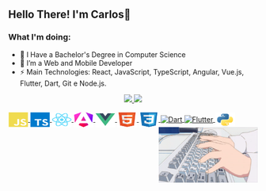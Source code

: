 ## Hello There! I'm Carlos👋

### What I'm doing:
- 🔭 I Have a Bachelor's Degree in Computer Science
- 🌱 I’m a Web and Mobile Developer
- ⚡ Main Technologies: React, JavaScript, TypeScript, Angular, Vue.js, Flutter, Dart, Git e Node.js.

<div align="center">
  <a href="https://github.com/CarlosEddie">
  <img height="180em" src="https://github-readme-stats.vercel.app/api?username=CarlosEddie&show_icons=true&theme=dracula&include_all_commits=true&count_private=true"/>
  <img height="180em" src="https://github-readme-stats.vercel.app/api/top-langs/?username=CarlosEddie&layout=compact&langs_count=7&theme=dracula"/> 
</div>
  
<div style="display: inline_block"><br>
<img align="center" alt="Js" height="30" width="40" src="https://raw.githubusercontent.com/devicons/devicon/master/icons/javascript/javascript-plain.svg">
<img align="center" alt="Ts" height="30" width="40" src="https://raw.githubusercontent.com/devicons/devicon/master/icons/typescript/typescript-plain.svg">
<img align="center" alt="React" height="30" width="40" src="https://raw.githubusercontent.com/devicons/devicon/master/icons/react/react-original.svg">
<img align="center" alt="Angular" height="30" width="40" src="https://raw.githubusercontent.com/devicons/devicon/master/icons/angular/angular-original.svg">
<img align="center" alt="Vue.js" height="30" width="40" src="https://raw.githubusercontent.com/devicons/devicon/master/icons/vuejs/vuejs-original.svg">
<img align="center" alt="HTML" height="30" width="40" src="https://raw.githubusercontent.com/devicons/devicon/master/icons/html5/html5-original.svg">
<img align="center" alt="CSS" height="30" width="40" src="https://raw.githubusercontent.com/devicons/devicon/master/icons/css3/css3-original.svg">
<img align="center" alt="Dart" height="30" width="40" src="https://cdn.jsdelivr.net/gh/devicons/devicon/icons/dart/dart-original.svg"> 
<img align="center" alt="Flutter" height="30" width="40" src="https://cdn.jsdelivr.net/gh/devicons/devicon/icons/flutter/flutter-original.svg">
<img align="center" alt="Python" height="30" width="40" src="https://raw.githubusercontent.com/devicons/devicon/master/icons/python/python-original.svg">
<img align="right" height="112.6" width="200" src="https://github.com/CarlosEddie/CarlosEddie/blob/main/dragonmaid.gif" alt="pic" />
</div>
